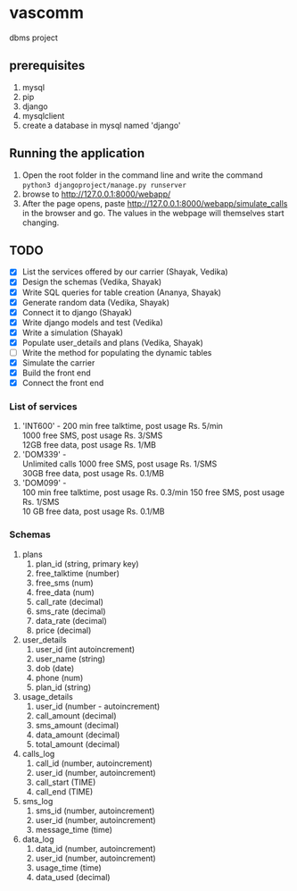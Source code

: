 # vascomm
dbms project

## prerequisites
1. mysql
1. pip
1. django
1. mysqlclient
1. create a database in mysql named 'django'

## Running the application
1. Open the root folder in the command line and write the command ```python3 djangoproject/manage.py runserver```  
2. browse to http://127.0.0.1:8000/webapp/
3. After the page opens, paste http://127.0.0.1:8000/webapp/simulate_calls in the browser and go. The values in the webpage will themselves start changing.

## TODO
- [x] List the services offered by our carrier (Shayak, Vedika)
- [x] Design the schemas (Vedika, Shayak)
- [x] Write SQL queries for table creation (Ananya, Shayak)
- [x] Generate random data (Vedika, Shayak)
- [x] Connect it to django (Shayak)
- [x] Write django models and test (Vedika)
- [x] Write a simulation (Shayak)
- [x] Populate user_details and plans (Vedika, Shayak)
- [ ] Write the method for populating the dynamic tables
- [x] Simulate the carrier
- [x] Build the front end
- [x] Connect the front end

### List of services
1. 'INT600' - 
    200 min free talktime, post usage Rs. 5/min  
    1000 free SMS, post usage Rs. 3/SMS  
    12GB free data, post usage Rs. 1/MB  
1. 'DOM339' -  
    Unlimited calls
    1000 free SMS, post usage Rs. 1/SMS  
    30GB free data, post usage Rs. 0.1/MB  
1. 'DOM099' -  
    100 min free talktime, post usage Rs. 0.3/min
    150 free SMS, post usage Rs. 1/SMS  
    10 GB free data, post usage Rs. 0.1/MB  

### Schemas
1. plans  
   1. plan_id  (string, primary key)
   1. free_talktime (number)
   1. free_sms (num)
   1. free_data  (num)
   1. call_rate  (decimal)
   1. sms_rate  (decimal)
   1. data_rate  (decimal)
   1. price  (decimal)
1. user_details 
   1. user_id (int autoincrement)
   1. user_name  (string)
   1. dob  (date)
   1. phone  (num)
   1. plan_id  (string)
1. usage_details  
   1. user_id (number - autoincrement)
   1. call_amount (decimal)
   1. sms_amount (decimal)
   1. data_amount (decimal)
   1. total_amount (decimal)
1. calls_log  
   1. call_id (number, autoincrement)
   1. user_id (number, autoincrement)
   1. call_start (TIME)
   1. call_end (TIME)
1. sms_log 
   1. sms_id  (number, autoincrement)
   1. user_id (number, autoincrement)
   1. message_time (time)
1. data_log 
   1. data_id  (number, autoincrement)
   1. user_id  (number, autoincrement)
   1. usage_time (time)
   1. data_used (decimal)
